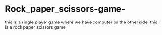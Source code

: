 # Rock_paper_scissors-game-
this is a single player game where we have computer on the other side. this is a rock paper scissors game 
